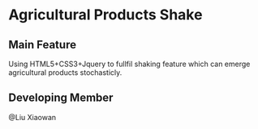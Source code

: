 # Agricultural Products Shake

## Main Feature
Using HTML5+CSS3+Jquery to fullfil shaking feature which can emerge agricultural products stochasticly.

## Developing Member

@Liu Xiaowan

